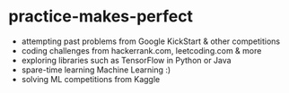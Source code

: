 # practice-makes-perfect
- attempting past problems from Google KickStart & other competitions
- coding challenges from hackerrank.com, leetcoding.com & more
- exploring libraries such as TensorFlow in Python or Java
- spare-time learning Machine Learning :)
- solving ML competitions from Kaggle

